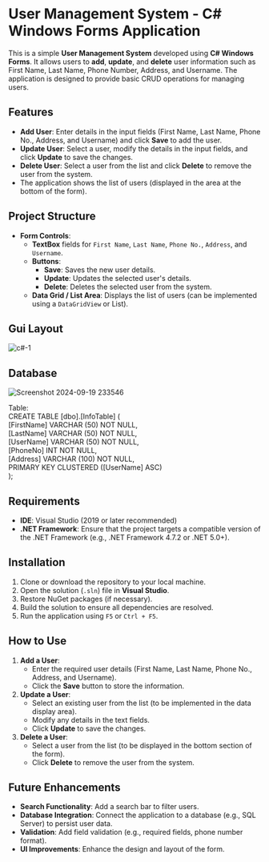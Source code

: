 # User Management System - C# Windows Forms Application

This is a simple **User Management System** developed using **C# Windows Forms**. It allows users to **add**, **update**, and **delete** user information such as First Name, Last Name, Phone Number, Address, and Username. The application is designed to provide basic CRUD operations for managing users.

## Features

- **Add User**: Enter details in the input fields (First Name, Last Name, Phone No., Address, and Username) and click **Save** to add the user.
- **Update User**: Select a user, modify the details in the input fields, and click **Update** to save the changes.
- **Delete User**: Select a user from the list and click **Delete** to remove the user from the system.
- The application shows the list of users (displayed in the area at the bottom of the form).

## Project Structure

- **Form Controls**:
  - **TextBox** fields for `First Name`, `Last Name`, `Phone No.`, `Address`, and `Username`.
  - **Buttons**:
    - **Save**: Saves the new user details.
    - **Update**: Updates the selected user's details.
    - **Delete**: Deletes the selected user from the system.
  - **Data Grid / List Area**: Displays the list of users (can be implemented using a `DataGridView` or List).
 
## Gui Layout
![c#-1](https://github.com/user-attachments/assets/6fb3f27a-600a-46ee-9a7f-e35be83f5ceb)

## Database
![Screenshot 2024-09-19 233546](https://github.com/user-attachments/assets/36250f4c-8c25-4ef7-951c-7efc96cf965e)

Table: </br>
CREATE TABLE [dbo].[InfoTable] ( </br>
    [FirstName] VARCHAR (50)  NOT NULL, </br>
    [LastName]  VARCHAR (50)  NOT NULL, </br>
    [UserName]  VARCHAR (50)  NOT NULL, </br>
    [PhoneNo]   INT           NOT NULL, </br>
    [Address]   VARCHAR (100) NOT NULL, </br>
    PRIMARY KEY CLUSTERED ([UserName] ASC) </br>
);

## Requirements

- **IDE**: Visual Studio (2019 or later recommended)
- **.NET Framework**: Ensure that the project targets a compatible version of the .NET Framework (e.g., .NET Framework 4.7.2 or .NET 5.0+).

## Installation

1. Clone or download the repository to your local machine.
2. Open the solution (`.sln`) file in **Visual Studio**.
3. Restore NuGet packages (if necessary).
4. Build the solution to ensure all dependencies are resolved.
5. Run the application using `F5` or `Ctrl + F5`.

## How to Use

1. **Add a User**: 
    - Enter the required user details (First Name, Last Name, Phone No., Address, and Username).
    - Click the **Save** button to store the information.
2. **Update a User**:
    - Select an existing user from the list (to be implemented in the data display area).
    - Modify any details in the text fields.
    - Click **Update** to save the changes.
3. **Delete a User**:
    - Select a user from the list (to be displayed in the bottom section of the form).
    - Click **Delete** to remove the user from the system.

## Future Enhancements

- **Search Functionality**: Add a search bar to filter users.
- **Database Integration**: Connect the application to a database (e.g., SQL Server) to persist user data.
- **Validation**: Add field validation (e.g., required fields, phone number format).
- **UI Improvements**: Enhance the design and layout of the form.

